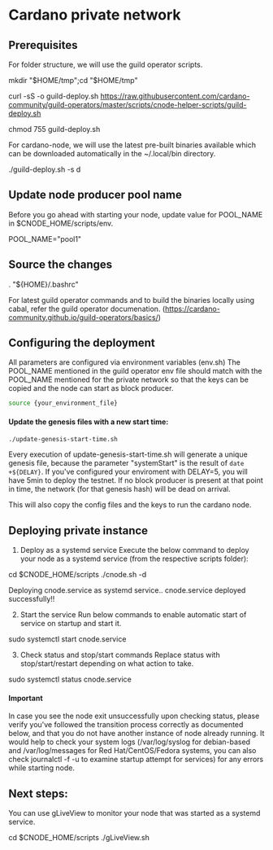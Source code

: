 # Cardano private network

## Prerequisites

For folder structure, we will use the guild operator scripts.

mkdir "$HOME/tmp";cd "$HOME/tmp"

curl -sS -o guild-deploy.sh https://raw.githubusercontent.com/cardano-community/guild-operators/master/scripts/cnode-helper-scripts/guild-deploy.sh

chmod 755 guild-deploy.sh

For cardano-node, we will use the latest pre-built binaries available which can be downloaded automatically in the ~/.local/bin directory.

./guild-deploy.sh -s d

## Update node producer pool name 
Before you go ahead with starting your node, update value for POOL_NAME in $CNODE_HOME/scripts/env.

POOL_NAME="pool1"

## Source the changes

. "${HOME}/.bashrc"


For latest guild operator commands and to build the binaries locally using cabal, refer the guild operator documenation.
(https://cardano-community.github.io/guild-operators/basics/)

       
## Configuring the deployment

All parameters are configured via environment variables (env.sh)
The POOL_NAME mentioned in the guild operator env file should match with the POOL_NAME mentioned for the private network so that the keys can be copied and the node can start as block producer.


```bash
source {your_environment_file}
```

#### Update the genesis files with a new start time:

```bash
./update-genesis-start-time.sh
```

Every execution of update-genesis-start-time.sh will generate a unique genesis file, because the parameter "systemStart" is the result of `date +${DELAY}`. If you've configured your enviroment with DELAY=5, you will have 5min to deploy the testnet. If no block producer is present at that point in time, the network (for that genesis hash) will be dead on arrival. 

This will also copy the config files and the keys to run the cardano node.

## Deploying private instance

1. Deploy as a systemd service
Execute the below command to deploy your node as a systemd service (from the respective scripts folder):

cd $CNODE_HOME/scripts
./cnode.sh -d

Deploying cnode.service as systemd service..
cnode.service deployed successfully!!

2. Start the service
Run below commands to enable automatic start of service on startup and start it.

sudo systemctl start cnode.service

3. Check status and stop/start commands Replace status with stop/start/restart depending on what action to take.

sudo systemctl status cnode.service


#### Important

In case you see the node exit unsuccessfully upon checking status, please verify you've followed the transition process correctly as documented below, and that you do not have another instance of node already running. It would help to check your system logs (/var/log/syslog for debian-based and /var/log/messages for Red Hat/CentOS/Fedora systems, you can also check journalctl -f -u <service> to examine startup attempt for services) for any errors while starting node.


## Next steps:

You can use gLiveView to monitor your node that was started as a systemd service.


cd $CNODE_HOME/scripts
./gLiveView.sh
